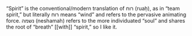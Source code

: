 “Spirit” is the conventional/modern translation of רוח (ruaḥ), as in “team spirit,” but literally רוח means “wind” and refers to the pervasive animating force. נשמה (neshamah) refers to the more individuated “soul” and shares the root of “breath” [[with]] “spirit,” so I like it.